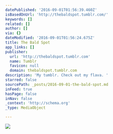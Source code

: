 ```yaml
---
datePublished: '2016-09-01T01:56:39.460Z'
isBasedOnUrl: 'http://thebaldspot.tumblr.com/'
keywords: []
related: []
author: []
via: {}
dateModified: '2016-09-01T01:56:24.675Z'
title: The Bald Spot
app_links: []
publisher:
  url: 'http://thebaldspot.tumblr.com'
  name: Tumblr
  favicon: null
  domain: thebaldspot.tumblr.com
description: 'My tumblr. Check out my flava. '
starred: false
sourcePath: _posts/2016-09-01-the-bald-spot.md
inFeed: true
hasPage: false
inNav: false
_context: 'http://schema.org'
_type: MediaObject

---
```

![](https://the-grid-user-content.s3-us-west-2.amazonaws.com/3e4da9ff-3eea-4942-bab9-fd061ef28988.jpg)